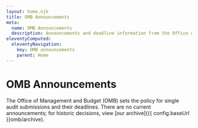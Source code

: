 ```yaml
---
layout: home.njk
title: OMB Announcements
meta:
  name: OMB Announcements
  description: Announcements and deadline information from the Office of Management and Budget.
eleventyComputed:
  eleventyNavigation:
    key: OMB announcements
    parent: Home
---
```


# OMB Announcements

The Office of Management and Budget (OMB) sets the policy for single audit submissions and their deadlines. There are no current announcements;<!-- The announcements below are in effect; --> for historic decisions, view [our archive]({{ config.baseUrl }}omb/archive).

<!-- <div
  class="usa-summary-box"
  role="region"
  aria-labelledby="summary-box-key-information">
  <div class="usa-summary-box__body">
    <div class="usa-summary-box__text">
      <ul>
      {% for announcement in collections.omb %}
          <li>{{ announcement.content | safe }}</li>
      {% endfor %}
      </ul>
    </div>
  </div>
</div> -->
